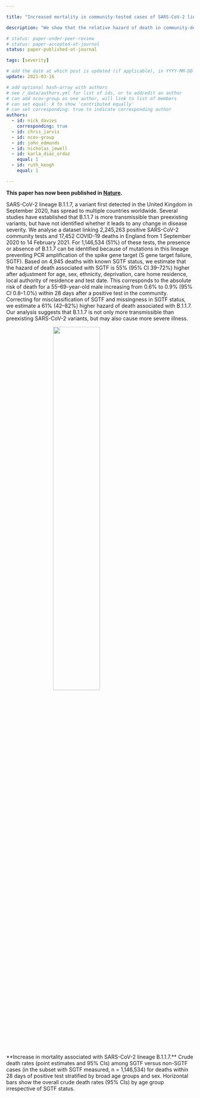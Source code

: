 ```yaml
---

title: "Increased mortality in community-tested cases of SARS-CoV-2 lineage B.1.1.7"

description: "We show that the relative hazard of death in community-detected cases of SARS-CoV-2 in England is 55% higher in individuals infected with the B.1.1.7 variant."

# status: paper-under-peer-review
# status: paper-accepted-at-journal
status: paper-published-at-journal

tags: [severity]

# add the date at which post is updated (if applicable), in YYYY-MM-DD
update: 2021-03-16

# add optional hash-array with authors
# see /_data/authors.yml for list of ids, or to add/edit an author
# can add ncov-group as one author, will link to list of members
# can set equal: X to show 'contributed equally'
# can set corresponding: true to indicate corresponding author 
authors:
  - id: nick_davies
    corresponding: true
  - id: chris_jarvis
  - id: ncov-group
  - id: john_edmunds
  - id: nicholas_jewell
  - id: karla_diaz_ordaz
    equal: 1
  - id: ruth_keogh
    equal: 1

---
```


**This paper has now been published in [Nature](https://www.nature.com/articles/s41586-021-03426-1).**

SARS-CoV-2 lineage B.1.1.7, a variant first detected in the United Kingdom in September 2020, has spread to multiple countries worldwide. Several studies have established that B.1.1.7 is more transmissible than preexisting variants, but have not identified whether it leads to any change in disease severity. We analyse a dataset linking 2,245,263 positive SARS-CoV-2 community tests and 17,452 COVID-19 deaths in England from 1 September 2020 to 14 February 2021. For 1,146,534 (51%) of these tests, the presence or absence of B.1.1.7 can be identified because of mutations in this lineage preventing PCR amplification of the spike gene target (S gene target failure, SGTF). Based on 4,945 deaths with known SGTF status, we estimate that the hazard of death associated with SGTF is 55% (95% CI 39–72%) higher after adjustment for age, sex, ethnicity, deprivation, care home residence, local authority of residence and test date. This corresponds to the absolute risk of death for a 55–69-year-old male increasing from 0.6% to 0.9% (95% CI 0.8–1.0%) within 28 days after a positive test in the community. Correcting for misclassification of SGTF and missingness in SGTF status, we estimate a 61% (42–82%) higher hazard of death associated with B.1.1.7. Our analysis suggests that B.1.1.7 is not only more transmissible than preexisting SARS-CoV-2 variants, but may also cause more severe illness.

<img src="figures/sgtf-death-bysex.png" width="50%" style="display: block; margin: auto;" />
**Increase in mortality associated with SARS-CoV-2 lineage B.1.1.7.** Crude death rates (point estimates and 95% CIs) among SGTF versus non-SGTF cases (in the subset with SGTF measured, n = 1,146,534) for deaths within 28 days of positive test stratified by broad age groups and sex. Horizontal bars show the overall crude death rates (95% CIs) by age group irrespective of SGTF status.
